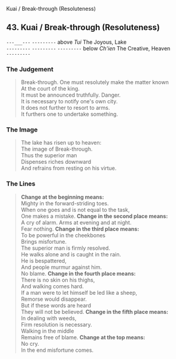 Kuai / Break-through (Resoluteness)
## 43. Kuai / Break-through (Resoluteness)
```---___---```
```---------``` above _Tui_ The Joyous, Lake  
```---------```
```---------```
```---------``` below _Ch'ien_ The Creative, Heaven  
```---------```
### The Judgement
> Break-through. One must resolutely make the matter known  
 At the court of the king.  
 It must be announced truthfully. Danger.  
 It is necessary to notify one's own city.  
 It does not further to resort to arms.  
 It furthers one to undertake something.
### The Image
> The lake has risen up to heaven:  
 The image of Break-through.  
 Thus the superior man  
 Dispenses riches downward  
 And refrains from resting on his virtue.
### The Lines

 > **Change at the beginning means:**  
 Mighty in the forward-striding toes.  
 When one goes and is not equal to the task,  
 One makes a mistake.
 > **Change in the second place means:**  
 A cry of alarm. Arms at evening and at night.  
 Fear nothing.
 > **Change in the third place means:**  
 To be powerful in the cheekbones  
 Brings misfortune.  
 The superior man is firmly resolved.  
 He walks alone and is caught in the rain.  
 He is bespattered,  
 And people murmur against him.  
 No blame.
 > **Change in the fourth place means:**  
 There is no skin on his thighs,  
 And walking comes hard.  
 If a man were to let himself be led like a sheep,  
 Remorse would disappear.  
 But if these words are heard  
 They will not be believed.
 > **Change in the fifth place means:**  
 In dealing with weeds,  
 Firm resolution is necessary.  
 Walking in the middle  
 Remains free of blame.
 > **Change at the top means:**  
 No cry.  
 In the end misfortune comes.



